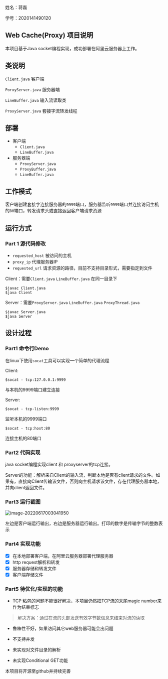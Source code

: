 姓名：蒋磊

学号：2020141490120



## Web Cache(Proxy) 项目说明

本项目基于Java socket编程实现，成功部署在阿里云服务器上工作。

## 类说明

`Client.java` 客户端

`PorxyServer.java` 服务器端

`LineBuffer.java` 输入流读取类

`ProxyServer.java` 套接字流转发线程

## 部署

- 客户端
  - `Client.java` 
  - `LineBuffer.java`
- 服务器端
  - `ProxyServer.java`
  - `ProxyBuffer.java`
  - `LineBuffer.java`

## 工作模式

​	客户端创建套接字连接服务器的`9999`端口，服务器监听`9999`端口并连接访问主机的`80`端口，转发请求头或直接返回客户端请求资源

## 运行方式

### Part 1 源代码修改

- `requested_host` 被访问的主机
- `proxy_ip` 代理服务器IP
- `requested_url` 请求资源的路径，目前不支持目录形式，需要指定到文件

Client：需要`Client.java` `LineBuffer.java` 在同一目录下

```shell
$javac Client.java
$java Client
```

Server：需要`ProxyServer.java`  `LineBuffer.java` `ProxyThread.java`

```shell
$javac Server.java
$java Server
```

## 设计过程

### Part1 命令行Demo

在linux下使用`socat`工具可以实现一个简单的代理流程

Client:

```shell
$socat - tcp:127.0.0.1:9999
```

与本机的9999端口建立连接

Server:

```shell
$socat - tcp-listen:9999
```

监听本机的9999端口

```shell
$socat - tcp:host:80
```

连接主机的80端口

### Part2 代码实现

java socket编程实现client 和 proxyserver的tcp连接。

Server的功能：解析来自Client的输入流，判断本地是否有client请求的文件。如果有，直接向Client传输该文件，否则向主机请求该文件，存在代理服务器本地，并向client返回文件。

### Part3 运行截图

![image-20220617003041950](C:\Users\PC\AppData\Roaming\Typora\typora-user-images\image-20220617003041950.png)

左边是客户端运行输出，右边是服务器运行输出。打印的数字是传输字节的整数表示

### Part4 实现功能

- [x] 在本地部署客户端，在阿里云服务器部署代理服务器
- [x] http request解析和转发
- [x] 服务器存储和转发文件
- [x] 客户端存储文件

### Part5 待优化/实现的功能

- TCP 粘包的问题不能很好解决，本项目仍然把TCP流的末尾magic number来作为结束标志

> 解决方案：通过在流的头部发送有效字节数信息来结束对流的读取

- 鲁棒性不好，如果访问其它web服务器可能会出问题

- 不支持并发
- 未实现对文件目录的解析

- 未实现Conditional GET功能

本项目将开源至github并持续完善